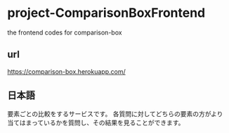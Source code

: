 # project-ComparisonBoxFrontend
the frontend codes for comparison-box

## url
https://comparison-box.herokuapp.com/

## 日本語
要素ごとの比較をするサービスです。
各質問に対してどちらの要素の方がより当てはまっているかを質問し、その結果を見ることができます。